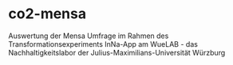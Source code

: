 # co2-mensa
Auswertung der Mensa Umfrage im Rahmen des Transformationsexperiments InNa-App am WueLAB - das Nachhaltigkeitslabor der Julius-Maximilians-Universität Würzburg

